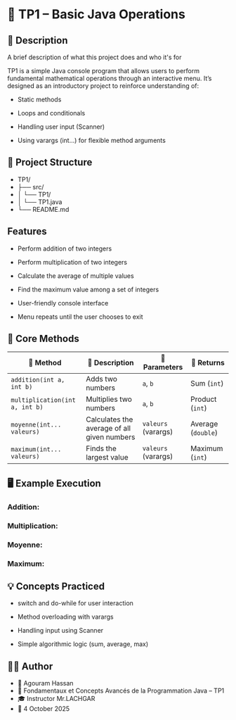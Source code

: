 
# 🧮 **TP1 – Basic Java Operations**

## 📘 Description

A brief description of what this project does and who it's for

TP1 is a simple Java console program that allows users to perform fundamental mathematical operations through an interactive menu.
It’s designed as an introductory project to reinforce understanding of:

- Static methods

- Loops and conditionals

- Handling user input (Scanner)

- Using varargs (int...) for flexible method   arguments

## 📂 Project Structure
- TP1/
- ├── src/
- │   └── TP1/
- │       └── TP1.java
- └── README.md
## Features

- Perform addition of two integers

- Perform multiplication of two integers

- Calculate the average of multiple values

- Find the maximum value among a set of integers

- User-friendly console interface

- Menu repeats until the user chooses to exit

## 🧠 Core Methods
| 🧩 Method                      | 📝 Description                              | 🔢 Parameters       | 🎯 Returns         |
| ------------------------------ | ------------------------------------------- | ------------------- | ------------------ |
| `addition(int a, int b)`       | Adds two numbers                            | `a`, `b`            | Sum (`int`)        |
| `multiplication(int a, int b)` | Multiplies two numbers                      | `a`, `b`            | Product (`int`)    |
| `moyenne(int... valeurs)`      | Calculates the average of all given numbers | `valeurs` (varargs) | Average (`double`) |
| `maximum(int... valeurs)`      | Finds the largest value                     | `valeurs` (varargs) | Maximum (`int`)    |

## 🖥️ Example Execution

### Addition:


### Multiplication:


### Moyenne:


### Maximum:
## 💡 Concepts Practiced

- switch and do-while for user interaction

- Method overloading with varargs

- Handling input using Scanner

- Simple algorithmic logic (sum, average, max)


## 🧑‍💻 Author

- 👤 Agouram Hassan
- 🏫 Fondamentaux et Concepts Avancés de la Programmation Java – TP1
- 🎓 Instructor	Mr.LACHGAR
- 📅 4	October 2025

